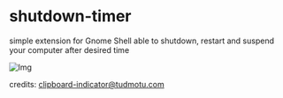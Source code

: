 # shutdown-timer

simple extension for Gnome Shell able to shutdown, restart and suspend your computer after desired time

![Img](https://github.com/mkrajnak/shutdown-timer-gnome-shell-extension/blob/master/screenshot.png?raw=true)

credits:
[clipboard-indicator@tudmotu.com](https://github.com/Tudmotu/gnome-shell-extension-clipboard-indicator)
